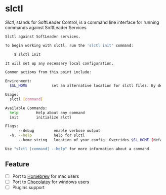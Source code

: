 # slctl

*Slctl*, stands for SoftLeader Control, is a command line interface for running commands against SoftLeader Services

```sh
Slctl against SoftLeader services.

To begin working with slctl, run the 'slctl init' command:

	$ slctl init

It will set up any necessary local configuration.

Common actions from this point include:

Environment:
  $SL_HOME           set an alternative location for slctl files. By default, these are stored in ~/.sl

Usage:
  slctl [command]

Available Commands:
  help        Help about any command
  init        initialize slctl

Flags:
      --debug         enable verbose output
  -h, --help          help for slctl
      --home string   location of your config. Overrides $SL_HOME (default "/Users/matt/.sl")

Use "slctl [command] --help" for more information about a command.
```

## Feature

- [ ] Port to [Homebrew](https://brew.sh/index_zh-tw) for mac users
- [ ] Port to [Chocolatey](https://chocolatey.org/) for windows users
- [ ] Plugins support
